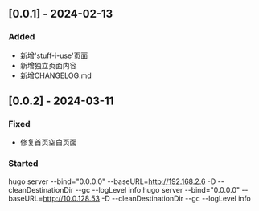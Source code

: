## [0.0.1] - 2024-02-13

### Added

- 新增'stuff-i-use'页面
- 新增独立页面内容
- 新增CHANGELOG.md

## [0.0.2] - 2024-03-11

### Fixed

- 修复首页空白页面

### Started
hugo server --bind="0.0.0.0" --baseURL=http://192.168.2.6 -D --cleanDestinationDir --gc --logLevel info
hugo server --bind="0.0.0.0" --baseURL=http://10.0.128.53 -D --cleanDestinationDir --gc --logLevel info